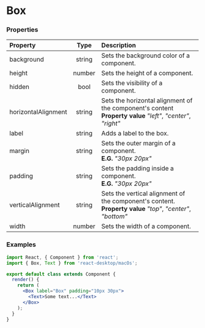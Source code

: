 # Box

### Properties

Property            | Type         | Description
:------------------ | :-----------:| :----------
background          | string       | Sets the background color of a component.
height              | number       | Sets the height of a component.
hidden              | bool         | Sets the visibility of a component.
horizontalAlignment | string       | Sets the horizontal alignment of the component's content<br/>__Property value__ _"left"_, _"center"_, _"right"_
label               | string       | Adds a label to the box.
margin              | string       | Sets the outer margin of a component.<br/>__E.G.__ _"30px 20px"_
padding             | string       | Sets the padding inside a component.<br/>__E.G.__ _"30px 20px"_
verticalAlignment   | string       | Sets the vertical alignment of the component's content.<br/>__Property value__ _"top"_, _"center"_, _"bottom"_
width               | number       | Sets the width of a component.

### Examples

```jsx
import React, { Component } from 'react';
import { Box, Text } from 'react-desktop/macOs';

export default class extends Component {
  render() {
    return (
      <Box label="Box" padding="10px 30px">
        <Text>Some text...</Text>
      </Box>
    );
  }
}
```
